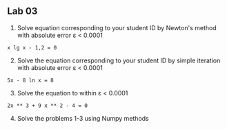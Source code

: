## Lab 03

1) Solve equation corresponding to your student ID by Newton's method with absolute error ε < 0.0001

`x lg x - 1,2 = 0`
 
2) Solve the equation corresponding to your student ID by simple iteration with absolute error ε < 0.0001

`5x - 8 ln x = 8`

3) Solve the equation to within ε < 0.0001

`2x ** 3 + 9 x ** 2 - 4 = 0`

4) Solve the problems 1-3 using Numpy methods